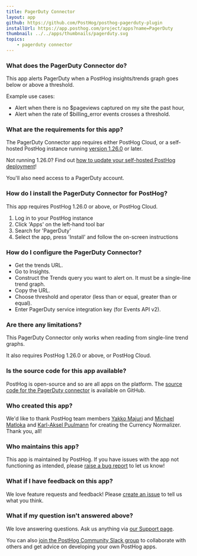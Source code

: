 ```yaml
---
title: PagerDuty Connector
layout: app
github: https://github.com/PostHog/posthog-pagerduty-plugin
installUrl: https://app.posthog.com/project/apps?name=PagerDuty
thumbnail: ../../apps/thumbnails/pagerduty.svg
topics:
    - pagerduty connector
---
```


### What does the PagerDuty Connector do?

This app alerts PagerDuty when a PostHog insights/trends graph goes below or above a threshold.

Example use cases:

-   Alert when there is no $pageviews captured on my site the past hour,
-   Alert when the rate of $billing_error events crosses a threshold.

### What are the requirements for this app?

The PagerDuty Connector app requires either PostHog Cloud, or a self-hosted PostHog instance running [version 1.26.0](https://posthog.com/blog/the-posthog-array-1-26-0) or later.

Not running 1.26.0? Find out [how to update your self-hosted PostHog deployment](https://posthog.com/docs/runbook/upgrading-posthog)!

You'll also need access to a PagerDuty account.

### How do I install the PagerDuty Connector for PostHog?

This app requires PostHog 1.26.0 or above, or PostHog Cloud.

1. Log in to your PostHog instance
2. Click 'Apps' on the left-hand tool bar
3. Search for 'PagerDuty'
4. Select the app, press 'Install' and follow the on-screen instructions

### How do I configure the PagerDuty Connector?

-   Get the trends URL.
-   Go to Insights.
-   Construct the Trends query you want to alert on. It must be a single-line trend graph.
-   Copy the URL.
-   Choose threshold and operator (less than or equal, greater than or equal).
-   Enter PagerDuty service integration key (for Events API v2).

### Are there any limitations?

This PagerDuty Connector only works when reading from single-line trend graphs.

It also requires PostHog 1.26.0 or above, or PostHog Cloud.

### Is the source code for this app available?

PostHog is open-source and so are all apps on the platform. The [source code for the PagerDuty connector](https://github.com/PostHog/posthog-pagerduty-plugin) is available on GitHub.

### Who created this app?

We'd like to thank PostHog team members [Yakko Majuri](https://github.com/yakkomajuri) and [Michael Matloka](https://github.com/Twixes) and [Karl-Aksel Puulmann](https://github.com/macobo) for creating the Currency Normalizer. Thank you, all!

### Who maintains this app?

This app is maintained by PostHog. If you have issues with the app not functioning as intended, please [raise a bug report](https://github.com/PostHog/posthog/issues/new?assignees=&labels=bug&template=bug_report.md) to let us know!

### What if I have feedback on this app?

We love feature requests and feedback! Please [create an issue](https://github.com/PostHog/posthog/issues/new?assignees=&labels=enhancement%2C+feature&template=feature_request.md) to tell us what you think.

### What if my question isn't answered above?

We love answering questions. Ask us anything via [our Support page](/questions).

You can also [join the PostHog Community Slack group](/slack) to collaborate with others and get advice on developing your own PostHog apps.
